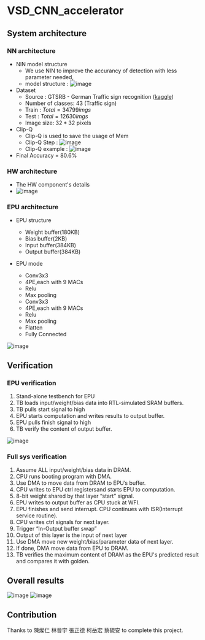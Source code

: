 # VSD_CNN_accelerator
## System architecture
### NN architecture
* NIN model structure
  * We use NIN to improve the accurancy of detection with less parameter needed,
  * model structure :
   ![image](https://github.com/user-attachments/assets/7783b0c6-9e93-4c0e-8ee4-49047fa08078)
* Dataset
  * Source : GTSRB - German Traffic sign recognition ([kaggle](https://www.kaggle.com/datasets/meowmeowmeowmeowmeow/gtsrb-german-traffic-sign "link"))
  * Number of classes: 43 (Traffic sign)
  * Train : $Total = 34799 imgs$
  * Test : $Total = 12630 imgs$
  * Image size: $32*32$ pixels
* Clip-Q
  * Clip-Q is used to save the usage of Mem
  * Clip-Q Step :
  ![image](https://user-images.githubusercontent.com/73687292/215978048-e9390e57-0a71-429e-a343-7c77aa3f31b5.png)
  * Clip-Q example :
  ![image](https://user-images.githubusercontent.com/73687292/215978230-d5813d08-4d2b-4f5b-bf23-803b62f18b0e.png)
* Final Accuracy = 80.6%
### HW architecture
* The HW component's details
* ![image](https://github.com/user-attachments/assets/67fcbea5-3f4d-408f-8d83-21a1417af9f4)

### EPU architecture
* EPU structure
  * Weight  buffer(180KB)
  * Bias buffer(2KB)
  * Input buffer(384KB)
  * Output buffer(384KB)

* EPU mode
  * Conv3x3
  * 4PE,each with 9 MACs
  * Relu
  * Max pooling
  * Conv3x3
  * 4PE,each with 9 MACs
  * Relu
  * Max pooling
  * Flatten
  * Fully Connected

![image](https://github.com/user-attachments/assets/6fffc05d-4ca4-4e8a-af3a-83af044ac074)


## Verification
### EPU verification
1. Stand-alone testbench for EPU
2. TB loads input/weight/bias data into RTL-simulated SRAM buffers.
3. TB pulls start signal to high
4. EPU starts computation and writes results to output buffer.
5. EPU pulls finish signal to high
6. TB verify the content of output buffer.

![image](https://github.com/user-attachments/assets/684a2020-d904-496a-ad45-51533699f0f0)

### Full sys verification
1. Assume ALL input/weight/bias data in DRAM.
2. CPU runs booting program with DMA.
3. Use DMA to move data from DRAM to EPU’s buffer.
4. CPU writes to EPU ctrl registersand starts EPU to computation.
5. 8-bit weight shared by that layer “start” signal.
6. EPU writes to output buffer as CPU stuck at WFI.
7. EPU finishes and send interrupt. CPU continues with ISR(Interrupt service routine).
8. CPU writes ctrl signals for next layer.
9. Trigger “In-Output buffer swap”
10. Output of this layer is the input of next layer
11. Use DMA move new weight/bias/parameter data of next layer.
12. If done, DMA move data from EPU to DRAM.
13. TB verifies the maximum content of DRAM as the EPU's predicted result and compares it with golden.

## Overall results
![image](https://github.com/user-attachments/assets/e6344a66-7470-4526-817f-2b5d03624d96)
![image](https://github.com/user-attachments/assets/f6f800e3-fb4d-4748-891d-d8baf8f9ca53)


## Contribution
Thanks to 陳燦仁 林晉宇 張正德 柯岳宏 蔡硯安 to complete this project.
 
